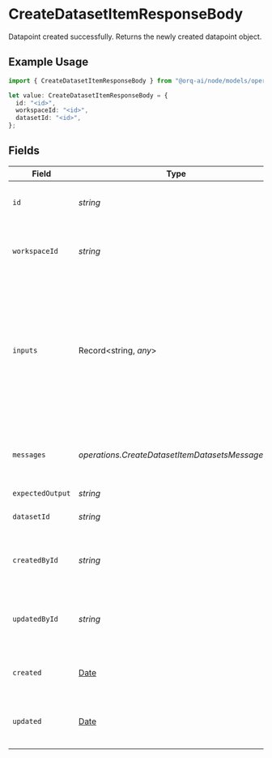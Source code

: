 # CreateDatasetItemResponseBody

Datapoint created successfully. Returns the newly created datapoint object.

## Example Usage

```typescript
import { CreateDatasetItemResponseBody } from "@orq-ai/node/models/operations";

let value: CreateDatasetItemResponseBody = {
  id: "<id>",
  workspaceId: "<id>",
  datasetId: "<id>",
};
```

## Fields

| Field                                                                                                                                          | Type                                                                                                                                           | Required                                                                                                                                       | Description                                                                                                                                    |
| ---------------------------------------------------------------------------------------------------------------------------------------------- | ---------------------------------------------------------------------------------------------------------------------------------------------- | ---------------------------------------------------------------------------------------------------------------------------------------------- | ---------------------------------------------------------------------------------------------------------------------------------------------- |
| `id`                                                                                                                                           | *string*                                                                                                                                       | :heavy_check_mark:                                                                                                                             | The unique identifier of the dataset item                                                                                                      |
| `workspaceId`                                                                                                                                  | *string*                                                                                                                                       | :heavy_check_mark:                                                                                                                             | The unique identifier of the workspace it belongs to                                                                                           |
| `inputs`                                                                                                                                       | Record<string, *any*>                                                                                                                          | :heavy_minus_sign:                                                                                                                             | The inputs of the dataset. Key value pairs where the key is the input name and the value is the input value. Nested objects are not supported. |
| `messages`                                                                                                                                     | *operations.CreateDatasetItemDatasetsMessages*[]                                                                                               | :heavy_minus_sign:                                                                                                                             | A list of messages comprising the conversation so far                                                                                          |
| `expectedOutput`                                                                                                                               | *string*                                                                                                                                       | :heavy_minus_sign:                                                                                                                             | N/A                                                                                                                                            |
| `datasetId`                                                                                                                                    | *string*                                                                                                                                       | :heavy_check_mark:                                                                                                                             | The unique identifier of the dataset                                                                                                           |
| `createdById`                                                                                                                                  | *string*                                                                                                                                       | :heavy_minus_sign:                                                                                                                             | The unique identifier of the user who created the dataset                                                                                      |
| `updatedById`                                                                                                                                  | *string*                                                                                                                                       | :heavy_minus_sign:                                                                                                                             | The unique identifier of the user who last updated the dataset                                                                                 |
| `created`                                                                                                                                      | [Date](https://developer.mozilla.org/en-US/docs/Web/JavaScript/Reference/Global_Objects/Date)                                                  | :heavy_minus_sign:                                                                                                                             | The date and time the resource was created                                                                                                     |
| `updated`                                                                                                                                      | [Date](https://developer.mozilla.org/en-US/docs/Web/JavaScript/Reference/Global_Objects/Date)                                                  | :heavy_minus_sign:                                                                                                                             | The date and time the resource was last updated                                                                                                |